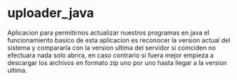 # uploader_java
Aplicacion para permitirnos actualizar nuestros programas en java
el funcionamiento basico de esta aplicacion es reconocer la version actual del sistema y compararla con la version ultima del servidor si coinciden no efectuara nada solo abrira, en caso contrario si fuera mejor empieza a descargar los archivos en formato zip uno por uno hasta llegar a la version ultima.
